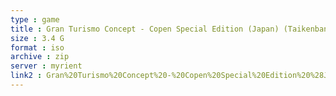 ```yaml
---
type : game
title : Gran Turismo Concept - Copen Special Edition (Japan) (Taikenban)
size : 3.4 G
format : iso
archive : zip
server : myrient
link2 : Gran%20Turismo%20Concept%20-%20Copen%20Special%20Edition%20%28Japan%29%20%28Taikenban%29
---
```

